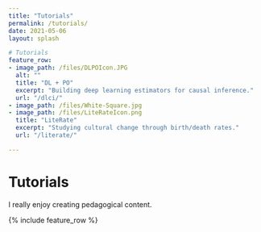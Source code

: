 ```yaml
---
title: "Tutorials"
permalink: /tutorials/
date: 2021-05-06
layout: splash

# Tutorials
feature_row:
- image_path: /files/DLPOIcon.JPG
  alt: ""
  title: "DL + PO"
  excerpt: "Building deep learning estimators for causal inference."
  url: "/dlci/"
- image_path: /files/White-Square.jpg
- image_path: /files/LiteRateIcon.png
  title: "LiteRate"
  excerpt: "Studying cultural change through birth/death rates."
  url: "/literate/"

---
```

# Tutorials 

I really enjoy creating pedagogical content.

{% include feature_row %}


